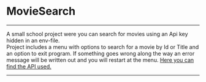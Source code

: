 ﻿# **MovieSearch**
---
A small school project were you can search for movies using an Api key hidden in an env-file.  
Project includes a menu with options to search for a movie by Id or Title and an option to exit program.
If something goes wrong along the way an error message will be written out and you will restart at the menu. 
[Here you can find the API used.](https://www.themoviedb.org/)
***
